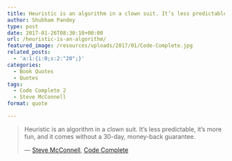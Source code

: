 ```yaml
---
title: Heuristic is an algorithm in a clown suit. It’s less predictable, it’s more fun, and it comes without a 30-day, money-back guarantee.
author: Shubham Pandey
type: post
date: 2017-01-26T08:30:10+00:00
url: /heuristic-is-an-algorithm/
featured_image: /resources/uploads/2017/01/Code-Complete.jpg
related_posts:
  - 'a:1:{i:0;s:2:"20";}'
categories:
  - Book Quotes
  - Quotes
tags:
  - Code Complete 2
  - Steve McConnell
format: quote

---
```

> Heuristic is an algorithm in a clown suit. It’s less predictable, it’s more fun, and it comes without a 30-day, money-back guarantee.
> 
> <span class="text-right">― <a href="https://www.goodreads.com/author/show/3307.Steve_McConnell">Steve McConnell</a>, <a href="https://www.goodreads.com/work/quotes/8419">Code Complete</a></span>
